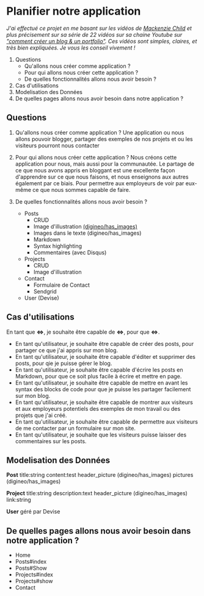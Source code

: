 # Planifier notre application

_J'ai effectué ce projet en me basant sur les vidéos de [Mackenzie Child](mackenziechild.me) et plus précisement sur sa série de 22 vidéos sur sa chaine Youtube sur ["comment créer un blog & un portfolio"](https://www.youtube.com/playlist?list=PL23ZvcdS3XPK9Y4DRU-BiJtiY5L_QhUUq). Ces vidéos sont simples, claires, et très bien expliquées. Je vous les conseil vivement !_

1. Questions
	- Qu'allons nous créer comme application ?
	- Pour qui allons nous créer cette application ?
	- De quelles fonctionnalités allons nous avoir besoin ?
2. Cas d'utilisations
3. Modelisation des Données
4. De quelles pages allons nous avoir besoin dans notre application ?

## Questions

1. Qu'allons nous créer comme application ?
Une application ou nous allons pouvoir blogger, partager des exemples de nos projets et ou les visiteurs pourront nous contacter

2. Pour qui allons nous créer cette application ?
Nous créons cette application pour nous, mais aussi pour la communautée. Le partage de ce que nous avons appris en bloggant est une excellente façon d'apprendre sur ce que nous faisons, et nous enseignons aux autres également par ce biais. Pour permettre aux employeurs de voir par eux-même ce que nous sommes capable de faire.

3. De quelles fonctionnalités allons nous avoir besoin ?
	- Posts
		- CRUD
		- Image d'illustration [(digineo/has_images)](https://github.com/digineo/has_images)
		- Images dans le texte (digineo/has_images)
		- Markdown
		- Syntax highlighting
		- Commentaires (avec Disqus)
	- Projects
		- CRUD
		- Image d'illustration
	- Contact
		- Formulaire de Contact
		- Sendgrid
	- User (Devise)

## Cas d'utilisations
En tant que **<=>**, je souhaite être capable de **<=>**, pour que **<=>**.
- En tant qu'utilisateur, je souhaite être capable de créer des posts, pour partager ce que j'ai appris sur mon blog.
- En tant qu'utilisateur, je souhaite être capable d'éditer et supprimer des posts, pour qie je puisse gérer le blog.
- En tant qu'utilisateur, je souhaite être capable d'écrire les posts en Markdown, pour que ce soit plus facile à écrire et mettre en page.
- En tant qu'utilisateur, je souhaite être capable de mettre en avant les syntax des blocks de code pour que je puisse les partager facilement sur mon blog.
- En tant qu'utilisateur, je souhaite être capable de montrer aux visiteurs et aux employeurs potentiels des exemples de mon travail ou des projets que j'ai créé.
- En tant qu'utilisateur, je souhaite être capable de permettre aux visiteurs de me contacter par un formulaire sur mon site.
- En tant qu'utilisateur, je souhaite que les visiteurs puisse laisser des commentaires sur les posts.

## Modelisation des Données

**Post**
	title:string
	content:test
	header_picture (digineo/has_images)
	pictures (digineo/has_images)

**Project**
	title:string
	description:text
	header_picture (digineo/has_images)
	link:string

**User**
	géré par Devise

## De quelles pages allons nous avoir besoin dans notre application ?

- Home
- Posts#index
- Posts#Show
- Projects#index
- Projects#show
- Contact